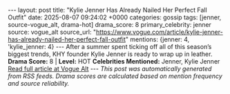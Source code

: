 --- layout: post title: "Kylie Jenner Has Already Nailed Her Perfect Fall Outfit" date: 2025-08-07 09:24:02 +0000 categories: gossip tags: [jenner, source-vogue_alt, drama-hot] drama_score: 8 primary_celebrity: jenner source: vogue_alt source_url: "https://www.vogue.com/article/kylie-jenner-has-already-nailed-her-perfect-fall-outfit" mentions: {jenner: 4, 'kylie_jenner: 4} --- After a summer spent ticking off all of this season’s biggest trends, KHY founder Kylie Jenner is ready to wrap up in leather. **Drama Score:** 8 | **Level:** HOT **Celebrities Mentioned:** Jenner, Kylie Jenner [Read full article at Vogue Alt](https://www.vogue.com/article/kylie-jenner-has-already-nailed-her-perfect-fall-outfit) --- *This post was automatically generated from RSS feeds. Drama scores are calculated based on mention frequency and source reliability.*